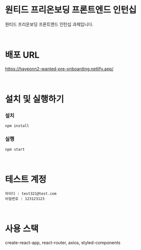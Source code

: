 # 원티드 프리온보딩 프론트엔드 인턴십

원티드 프리온보딩 프론트엔드 인턴십 과제입니다.

</br>

# 배포 URL

https://hayeonn2-wanted-pre-onboarding.netlify.app/

</br>

# 설치 및 실행하기

### 설치

```
npm install
```

### 실행

```
npm start
```

</br>

# 테스트 계정

```
아이디 : test321@test.com
비밀번호 : 123123123
```

</br>

# 사용 스택

create-react-app, react-router, axios, styled-components
